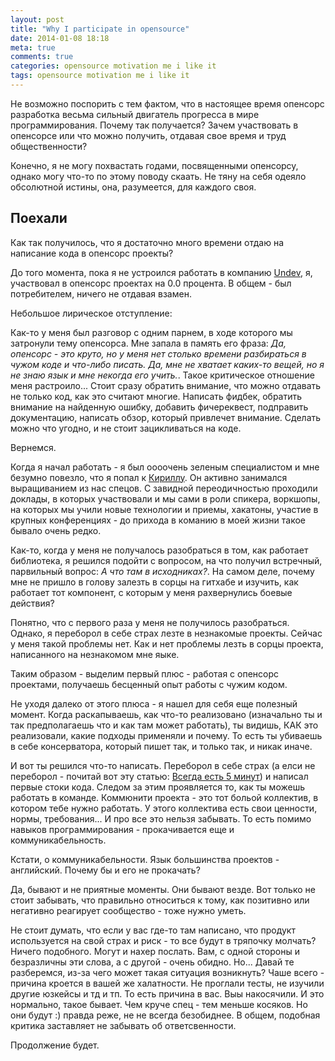 ```yaml
---
layout: post
title: "Why I participate in opensource"
date: 2014-01-08 18:18
meta: true
comments: true
categories: opensource motivation me i like it
tags: opensource motivation me i like it
---
```

Не возможно поспорить с тем фактом, что в настоящее время опенсорс
разработка весьма сильный двигатель прогресса в мире программирования.
Почему так получается? Зачем участвовать в опенсорсе или что можно
получить, отдавая свое время и труд общественности?

Конечно, я не могу похвастать годами, посвященными опенсорсу, однако
могу что-то по этому поводу скаать. Не тяну на себя одеяло обсолютной
истины, она, разумеется, для каждого своя.

## Поехали

Как так получилось, что я достаточно много времени отдаю на написание
кода в опенсорс проекты?

До того момента, пока я не устроился работать в компанию [Undev](http://undev.ru), я, участвовал в опенсорс проектах на 0.0 процента. В общем - был потребителем, ничего не отдавая взамен.

Небольшое лирическое отступление:

Как-то у меня был разговор с одним парнем, в ходе которого мы затронули
тему опенсорса. Мне запала в память его фраза: *Да, опенсорс - это круто, но у меня нет столько времени разбираться в чужом коде и что-либо писать. Да, мне не хватает каких-то вещей, но я не знаю язык и мне некогда его учить.*. Такое критическое отношение меня растроило... Стоит сразу обратить внимание, что можно отдавать не только код, как это считают многие. Написать фидбек, обратить внимание на найденную ошибку, добавить фичереквест, подправить документацию, написать обзор, который привлечет внимание. Сделать можно что угодно, и не стоит зацикливаться на коде.

Вернемся.

Когда я начал работать - я был оооочень зеленым специалистом и мне
безумно повезло, что я попал к [Кириллу](https://twitter.com/mokevnin).
Он активно занимался выращиванием из нас спецов. С завидной
переодичностью проходили доклады, в которых участвовали и мы сами в роли
спикера, воркшопы, на которых мы учили новые технологии и приемы,
хакатоны, участие в крупных конференциях - до прихода в команию в моей
жизни такое бывало очень редко.

Как-то, когда у меня не получалось разобраться в том, как работает
библиотека, я решился подойти с вопросом, на что получил встречный,
парвильный вопрос: *А что там в исходниках?*. На самом деле, почему мне
не пришло в голову залезть в сорцы на гитхабе и изучить, как работает
тот компонент, с которым у меня рахвернулись боевые действия?

Понятно, что с первого раза у меня не получилось разобраться. Однако, я
переборол в себе страх лезте в незнакомые проекты. Сейчас у меня такой
проблемы нет. Как и нет проблемы лезть в сорцы проекта, написанного на
незнакомом мне яыке.

Таким образом - выделим первый плюс - работая с опенсорс проектами,
получаешь бесценный опыт работы с чужим кодом.

Не уходя далеко от этого плюса - я нашел для себя еще полезный момент.
Когда раскапываешь, как что-то реализовано (изначально ты и так
предполагаешь что и как там может работать), ты видишь, КАК это
реализовали, какие подходы применяли и почему. То есть ты убиваешь в
себе консерватора, который пишет так, и только так, и никак иначе.

И вот ты решился что-то написать. Переборол в себе страх (а елси не
переборол - почитай вот эту статью: [Всегда есть 5
минут](http://plugin73.github.io/blog/2013/12/08/vsieghda-iest-5-minut/)) и написал первые стоки кода. Следом за этим проявляется то, как ты можешь работать в команде. Коммюнити проекта - это тот больой коллектив, в котором тебе нужно работать. У этого коллектива есть свои ценности, нормы, требования... И про все это нельзя забывать. То есть помимо навыков программирования - прокачивается еще и коммуникабельность.

Кстати, о коммуникабельности. Язык большинства проектов - английский. Почему бы и его не прокачать?

Да, бывают и не приятные моменты. Они бывают везде. Вот только не стоит
забывать, что правильно относиться к тому, как позитивно или негативно
реагирует сообщество - тоже нужно уметь.

Не стоит думать, что если у вас где-то там написано, что продукт
используется на свой страх и риск - то все будут в тряпочку молчать?
Ничего подобного. Могут и нахер послать. Вам, с одной стороны и
безразличны эти слова, а с другой - очень обидно. Но... Давай те
разберемся, из-за чего может такая ситуация возникнуть? Чаше всего -
причина кроется в вашей же халатности. Не проглали тесты, не изучили
другие юзкейсы и тд и тп. То есть причина в вас. Выы накосячили. И это
нормально, такое бывает. Чем круче спец - тем меньше косяков. Но они
будут :) правда реже, не не всегда безобиднее. В общем, подобная критика
заставляет не забывать об ответсвенности.

Продолжение будет.
